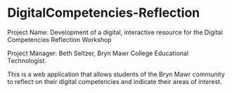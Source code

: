 # DigitalCompetencies-Reflection
Project Name: Development of a digital, interactive resource for the Digital Competencies Reflection Workshop

Project Manager: Beth Seltzer, Bryn Mawr College Educational Technologist. 

This is a web application that allows students of the Bryn Mawr community to reflect on their digital competencies and indicate their areas of interest.


